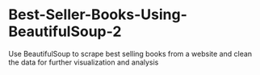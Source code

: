 # Best-Seller-Books-Using-BeautifulSoup-2
Use BeautifulSoup to scrape best selling books from a website and clean the data for further visualization and analysis
